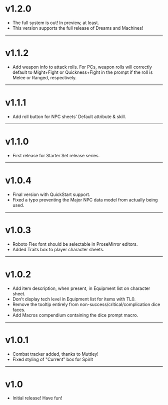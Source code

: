 # v1.2.0
- The full system is out! In preview, at least.
- This version supports the full release of Dreams and Machines!

---

# v1.1.2
- Add weapon info to attack rolls. For PCs, weapon rolls will correctly default to Might+Fight or Quickness+Fight in the prompt if the roll is Melee or Ranged, respectively.

---

# v1.1.1
- Add roll button for NPC sheets' Default attribute & skill.

---

# v1.1.0
- First release for Starter Set release series.

---

# v1.0.4
- Final version with QuickStart support.
- Fixed a typo preventing the Major NPC data model from actually being used.

---

# v1.0.3
- Roboto Flex font should be selectable in ProseMirror editors.
- Added Traits box to player character sheets.

---

# v1.0.2
- Add item description, when present, in Equipment list on character sheet.
- Don't display tech level in Equipment list for items with TL0.
- Remove the tooltip entirely from non-success/critical/complication dice faces.
- Add Macros compendium containing the dice prompt macro.

---

# v1.0.1
- Combat tracker added, thanks to Muttley!
- Fixed styling of "Current" box for Spirit

---

# v1.0
- Initial release! Have fun!
